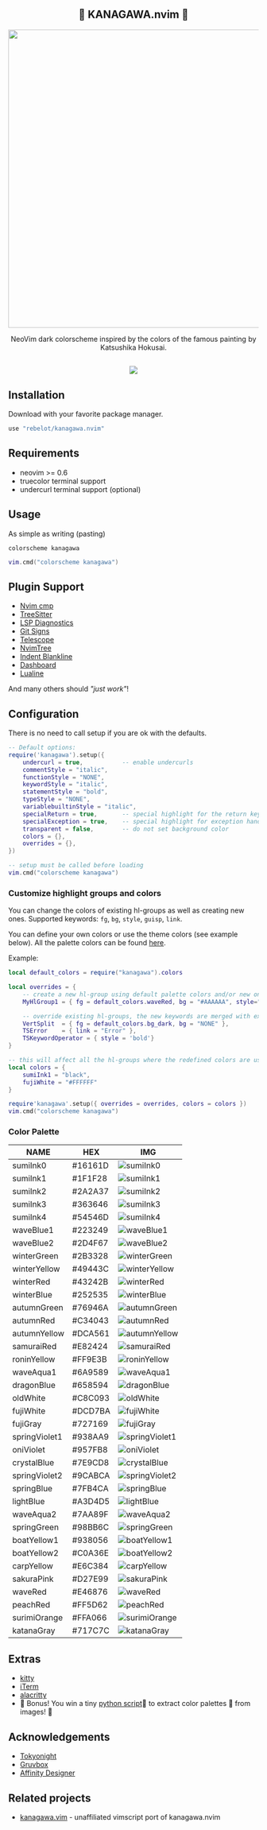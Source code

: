 <p align="center">
  <h2 align="center">🌊 KANAGAWA.nvim 🌊</h2>
</p>

<p align="center">
  <img src="kanagawa@2x.png" width="600" >
</p>

<p align="center">NeoVim dark colorscheme inspired by the colors of the famous painting by Katsushika Hokusai.</p>

<p align="center">
  <h2 align="center"><img src="screenshot.png"></h2>
</p>

## Installation

Download with your favorite package manager.

```lua
use "rebelot/kanagawa.nvim"
```

## Requirements

* neovim >= 0.6
* truecolor terminal support
* undercurl terminal support (optional)

## Usage

As simple as writing (pasting)

```vim
colorscheme kanagawa
```

```lua
vim.cmd("colorscheme kanagawa")
```

## Plugin Support

- [Nvim cmp](https://github.com/hrsh7th/nvim-cmp)
- [TreeSitter](https://github.com/nvim-treesitter/nvim-treesitter)
- [LSP Diagnostics](https://neovim.io/doc/user/lsp.html)
- [Git Signs](https://github.com/lewis6991/gitsigns.nvim)
- [Telescope](https://github.com/nvim-telescope/telescope.nvim)
- [NvimTree](https://github.com/kyazdani42/nvim-tree.lua)
- [Indent Blankline](https://github.com/lukas-reineke/indent-blankline.nvim)
- [Dashboard](https://github.com/glepnir/dashboard-nvim)
- [Lualine](https://github.com/nvim-lualine/lualine.nvim)

And many others should _"just work"_!

## Configuration

There is no need to call setup if you are ok with the defaults.

```lua
-- Default options:
require('kanagawa').setup({
    undercurl = true,           -- enable undercurls
    commentStyle = "italic",
    functionStyle = "NONE",
    keywordStyle = "italic",
    statementStyle = "bold",
    typeStyle = "NONE",
    variablebuiltinStyle = "italic",
    specialReturn = true,       -- special highlight for the return keyword
    specialException = true,    -- special highlight for exception handling keywords 
    transparent = false,        -- do not set background color
    colors = {},
    overrides = {},
})

-- setup must be called before loading
vim.cmd("colorscheme kanagawa")
```

### Customize highlight groups and colors

You can change the colors of existing hl-groups as well as creating new ones. Supported keywords: `fg`, `bg`, `style`, `guisp`, `link`.

You can define your own colors or use the theme colors (see example below).
All the palette colors can be found [here](lua/kanagawa/colors.lua).

Example:

```lua
local default_colors = require("kanagawa").colors

local overrides = {
    -- create a new hl-group using default palette colors and/or new ones
    MyHlGroup1 = { fg = default_colors.waveRed, bg = "#AAAAAA", style="underline,bold", guisp="blue" },

    -- override existing hl-groups, the new keywords are merged with existing ones
    VertSplit  = { fg = default_colors.bg_dark, bg = "NONE" },
    TSError    = { link = "Error" },
    TSKeywordOperator = { style = 'bold'}
}

-- this will affect all the hl-groups where the redefined colors are used
local colors = {
    sumiInk1 = "black",
    fujiWhite = "#FFFFFF"
}

require'kanagawa'.setup({ overrides = overrides, colors = colors })
vim.cmd("colorscheme kanagawa")
```

### Color Palette

| NAME          | HEX     | IMG                                                          |
|---------------|---------|--------------------------------------------------------------|
| sumiInk0      | #16161D | ![sumiInk0](https://place-hold.it/100x24/16161D?text=+)      |
| sumiInk1      | #1F1F28 | ![sumiInk1](https://place-hold.it/100x24/1F1F28?text=+)      |
| sumiInk2      | #2A2A37 | ![sumiInk2](https://place-hold.it/100x24/2A2A37?text=+)      |
| sumiInk3      | #363646 | ![sumiInk3](https://place-hold.it/100x24/363646?text=+)      |
| sumiInk4      | #54546D | ![sumiInk4](https://place-hold.it/100x24/54546D?text=+)      |
| waveBlue1     | #223249 | ![waveBlue1](https://place-hold.it/100x24/223249?text=+)     |
| waveBlue2     | #2D4F67 | ![waveBlue2](https://place-hold.it/100x24/2D4F67?text=+)     |
| winterGreen   | #2B3328 | ![winterGreen](https://place-hold.it/100x24/2B3328?text=+)   |
| winterYellow  | #49443C | ![winterYellow](https://place-hold.it/100x24/49443C?text=+)  |
| winterRed     | #43242B | ![winterRed](https://place-hold.it/100x24/43242B?text=+)     |
| winterBlue    | #252535 | ![winterBlue](https://place-hold.it/100x24/252535?text=+)    |
| autumnGreen   | #76946A | ![autumnGreen](https://place-hold.it/100x24/76946A?text=+)   |
| autumnRed     | #C34043 | ![autumnRed](https://place-hold.it/100x24/C34043?text=+)     |
| autumnYellow  | #DCA561 | ![autumnYellow](https://place-hold.it/100x24/DCA561?text=+)  |
| samuraiRed    | #E82424 | ![samuraiRed](https://place-hold.it/100x24/E82424?text=+)    |
| roninYellow   | #FF9E3B | ![roninYellow](https://place-hold.it/100x24/FF9E3B?text=+)   |
| waveAqua1     | #6A9589 | ![waveAqua1](https://place-hold.it/100x24/6A9589?text=+)     |
| dragonBlue    | #658594 | ![dragonBlue](https://place-hold.it/100x24/658594?text=+)    |
| oldWhite      | #C8C093 | ![oldWhite](https://place-hold.it/100x24/C8C093?text=+)      |
| fujiWhite     | #DCD7BA | ![fujiWhite](https://place-hold.it/100x24/DCD7BA?text=+)     |
| fujiGray      | #727169 | ![fujiGray](https://place-hold.it/100x24/727169?text=+)      |
| springViolet1 | #938AA9 | ![springViolet1](https://place-hold.it/100x24/938AA9?text=+) |
| oniViolet     | #957FB8 | ![oniViolet](https://place-hold.it/100x24/957FB8?text=+)     |
| crystalBlue   | #7E9CD8 | ![crystalBlue](https://place-hold.it/100x24/7E9CD8?text=+)   |
| springViolet2 | #9CABCA | ![springViolet2](https://place-hold.it/100x24/9CABCA?text=+) |
| springBlue    | #7FB4CA | ![springBlue](https://place-hold.it/100x24/7FB4CA?text=+)    |
| lightBlue     | #A3D4D5 | ![lightBlue](https://place-hold.it/100x24/A3D4D5?text=+)     |
| waveAqua2     | #7AA89F | ![waveAqua2](https://place-hold.it/100x24/7AA89F?text=+)     |
| springGreen   | #98BB6C | ![springGreen](https://place-hold.it/100x24/98BB6C?text=+)   |
| boatYellow1   | #938056 | ![boatYellow1](https://place-hold.it/100x24/938056?text=+)   |
| boatYellow2   | #C0A36E | ![boatYellow2](https://place-hold.it/100x24/C0A36E?text=+)   |
| carpYellow    | #E6C384 | ![carpYellow](https://place-hold.it/100x24/E6C384?text=+)    |
| sakuraPink    | #D27E99 | ![sakuraPink](https://place-hold.it/100x24/D27E99?text=+)    |
| waveRed       | #E46876 | ![waveRed](https://place-hold.it/100x24/E46876?text=+)       |
| peachRed      | #FF5D62 | ![peachRed](https://place-hold.it/100x24/FF5D62?text=+)      |
| surimiOrange  | #FFA066 | ![surimiOrange](https://place-hold.it/100x24/FFA066?text=+)  |
| katanaGray    | #717C7C | ![katanaGray](https://place-hold.it/100x24/717C7C?text=+)    |

## Extras

* [kitty](extras/kanagawa.conf)
* [iTerm](extras/kanagawa.itermcolors)
* [alacritty](extras/alacritty_kanagawa.yml)
* 🎉 Bonus! You win a tiny [python script](palette.py)🐍 to extract color palettes 🎨 from images! 🥳

## Acknowledgements

* [Tokyonight](https://github.com/folke/tokyonight.nvim)
* [Gruvbox](https://github.com/morhetz/gruvbox)
* [Affinity Designer](https://affinity.serif.com/designer/)

## Related projects
* [kanagawa.vim](https://github.com/guigui64/kanawaga.vim) - unaffiliated vimscript port of kanagawa.nvim
